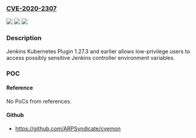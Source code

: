### [CVE-2020-2307](https://cve.mitre.org/cgi-bin/cvename.cgi?name=CVE-2020-2307)
![](https://img.shields.io/static/v1?label=Product&message=Jenkins%20Kubernetes%20Plugin&color=blue)
![](https://img.shields.io/static/v1?label=Version&message=%3C%3D%201.27.3%20&color=brighgreen)
![](https://img.shields.io/static/v1?label=Vulnerability&message=CWE-200%3A%20Exposure%20of%20Sensitive%20Information%20to%20an%20Unauthorized%20Actor&color=brighgreen)

### Description

Jenkins Kubernetes Plugin 1.27.3 and earlier allows low-privilege users to access possibly sensitive Jenkins controller environment variables.

### POC

#### Reference
No PoCs from references.

#### Github
- https://github.com/ARPSyndicate/cvemon

